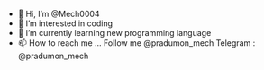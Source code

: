 - 👋 Hi, I’m @Mech0004
- 👀 I’m interested in coding
- 🌱 I’m currently learning new programming language
- 📫 How to reach me ...
Follow me @pradumon_mech
Telegram : @pradumon_mech

<!---
Mech0004/Mech0004 is a ✨ special ✨ repository because its `README.md` (this file) appears on your GitHub profile.
You can click the Preview link to take a look at your changes.
--->
